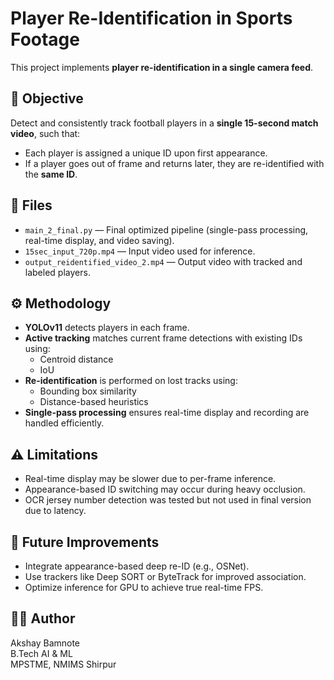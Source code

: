 # Player Re-Identification in Sports Footage

This project implements **player re-identification in a single camera feed**.

## 🎯 Objective

Detect and consistently track football players in a **single 15-second match video**, such that:
- Each player is assigned a unique ID upon first appearance.
- If a player goes out of frame and returns later, they are re-identified with the **same ID**.

## 📁 Files

- `main_2_final.py` — Final optimized pipeline (single-pass processing, real-time display, and video saving).
- `15sec_input_720p.mp4` — Input video used for inference.
- `output_reidentified_video_2.mp4` — Output video with tracked and labeled players.


## ⚙️ Methodology

- **YOLOv11** detects players in each frame.
- **Active tracking** matches current frame detections with existing IDs using:
  - Centroid distance
  - IoU
- **Re-identification** is performed on lost tracks using:
  - Bounding box similarity
  - Distance-based heuristics
- **Single-pass processing** ensures real-time display and recording are handled efficiently.

## ⚠️ Limitations

- Real-time display may be slower due to per-frame inference.
- Appearance-based ID switching may occur during heavy occlusion.
- OCR jersey number detection was tested but not used in final version due to latency.

## 🚀 Future Improvements

- Integrate appearance-based deep re-ID (e.g., OSNet).
- Use trackers like Deep SORT or ByteTrack for improved association.
- Optimize inference for GPU to achieve true real-time FPS.

## 👨‍💻 Author

Akshay Bamnote  
B.Tech AI & ML  
MPSTME, NMIMS Shirpur  
